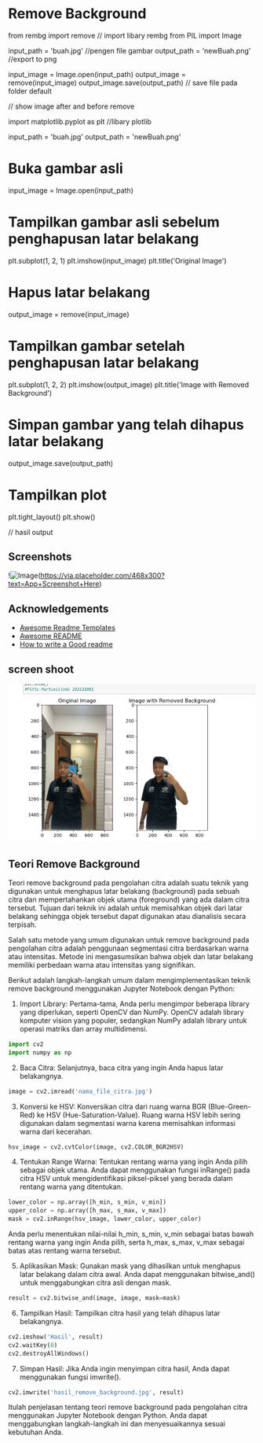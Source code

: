 

# Remove Background

from rembg import remove // import libary rembg
from PIL import Image

input_path = 'buah.jpg' //pengen file gambar 
output_path = 'newBuah.png' //export to png

input_image = Image.open(input_path)
output_image = remove(input_image)
output_image.save(output_path) // save file pada folder default

// show image after and before remove

import matplotlib.pyplot as plt //libary plotlib 

input_path = 'buah.jpg'
output_path = 'newBuah.png'

# Buka gambar asli
input_image = Image.open(input_path)

# Tampilkan gambar asli sebelum penghapusan latar belakang
plt.subplot(1, 2, 1)
plt.imshow(input_image)
plt.title('Original Image')

# Hapus latar belakang
output_image = remove(input_image)

# Tampilkan gambar setelah penghapusan latar belakang
plt.subplot(1, 2, 2)
plt.imshow(output_image)
plt.title('Image with Removed Background')

# Simpan gambar yang telah dihapus latar belakang
output_image.save(output_path)

# Tampilkan plot
plt.tight_layout()
plt.show()

// hasil output





## Screenshots


!![Image](readme_images/.png)(https://via.placeholder.com/468x300?text=App+Screenshot+Here)



## Acknowledgements

 - [Awesome Readme Templates](https://awesomeopensource.com/project/elangosundar/awesome-README-templates)
 - [Awesome README](https://github.com/matiassingers/awesome-readme)
 - [How to write a Good readme](https://bulldogjob.com/news/449-how-to-write-a-good-readme-for-your-github-project)


## screen shoot
![Image](UAS-PA-PC-FittoMartcellindo-202131001-Ss-HAsil-sourcecode.png)

## Teori Remove Background
Teori remove background pada pengolahan citra adalah suatu teknik yang digunakan untuk menghapus latar belakang (background) pada sebuah citra dan mempertahankan objek utama (foreground) yang ada dalam citra tersebut. Tujuan dari teknik ini adalah untuk memisahkan objek dari latar belakang sehingga objek tersebut dapat digunakan atau dianalisis secara terpisah.

Salah satu metode yang umum digunakan untuk remove background pada pengolahan citra adalah penggunaan segmentasi citra berdasarkan warna atau intensitas. Metode ini mengasumsikan bahwa objek dan latar belakang memiliki perbedaan warna atau intensitas yang signifikan.

Berikut adalah langkah-langkah umum dalam mengimplementasikan teknik remove background menggunakan Jupyter Notebook dengan Python:

1. Import Library: Pertama-tama, Anda perlu mengimpor beberapa library yang diperlukan, seperti OpenCV dan NumPy. OpenCV adalah library komputer vision yang populer, sedangkan NumPy adalah library untuk operasi matriks dan array multidimensi.

```python
import cv2
import numpy as np
```

2. Baca Citra: Selanjutnya, baca citra yang ingin Anda hapus latar belakangnya.

```python
image = cv2.imread('nama_file_citra.jpg')
```

3. Konversi ke HSV: Konversikan citra dari ruang warna BGR (Blue-Green-Red) ke HSV (Hue-Saturation-Value). Ruang warna HSV lebih sering digunakan dalam segmentasi warna karena memisahkan informasi warna dari kecerahan.

```python
hsv_image = cv2.cvtColor(image, cv2.COLOR_BGR2HSV)
```

4. Tentukan Range Warna: Tentukan rentang warna yang ingin Anda pilih sebagai objek utama. Anda dapat menggunakan fungsi inRange() pada citra HSV untuk mengidentifikasi piksel-piksel yang berada dalam rentang warna yang ditentukan.

```python
lower_color = np.array([h_min, s_min, v_min])
upper_color = np.array([h_max, s_max, v_max])
mask = cv2.inRange(hsv_image, lower_color, upper_color)
```

Anda perlu menentukan nilai-nilai h_min, s_min, v_min sebagai batas bawah rentang warna yang ingin Anda pilih, serta h_max, s_max, v_max sebagai batas atas rentang warna tersebut.

5. Aplikasikan Mask: Gunakan mask yang dihasilkan untuk menghapus latar belakang dalam citra awal. Anda dapat menggunakan bitwise_and() untuk menggabungkan citra asli dengan mask.

```python
result = cv2.bitwise_and(image, image, mask=mask)
```

6. Tampilkan Hasil: Tampilkan citra hasil yang telah dihapus latar belakangnya.

```python
cv2.imshow('Hasil', result)
cv2.waitKey(0)
cv2.destroyAllWindows()
```

7. Simpan Hasil: Jika Anda ingin menyimpan citra hasil, Anda dapat menggunakan fungsi imwrite().

```python
cv2.imwrite('hasil_remove_background.jpg', result)
```

Itulah penjelasan tentang teori remove background pada pengolahan citra menggunakan Jupyter Notebook dengan Python. Anda dapat menggabungkan langkah-langkah ini dan menyesuaikannya sesuai kebutuhan Anda.
